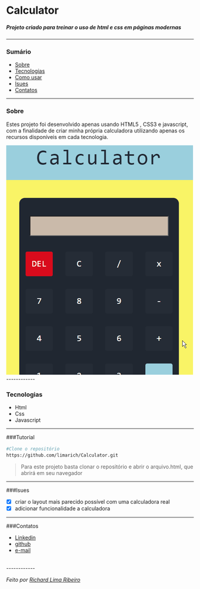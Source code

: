 # Calculator
##### Projeto criado para treinar o uso de html e css em páginas modernas

------------

### Sumário
- <a href="#Sobre">Sobre</a>
- <a href="#Tecnologias">Tecnologias</a>
- <a href="#Tutorial">Como usar</a>
- <a href="#Isues">Isues</a>
- <a href="#Contatos">Contatos</a>
------------
### Sobre
  Estes projeto foi desenvolvido apenas usando HTML5 , CSS3 e javascript, com a finalidade de criar minha própria calculadora utilizando apenas os recursos disponíveis em cada tecnologia.

<img src="https://github.com/limarich/Calculator/blob/master/Anima%C3%A7%C3%A3o.gif" />
------------

### Tecnologias
- Html
- Css
- Javascript

------------

###Tutorial
```bash
#Clone o repositório
https://github.com/limarich/Calculator.git
```
> Para este projeto basta clonar o repositório e abrir o arquivo.html, que abrirá em seu navegador 

------------

###Isues
- [X] criar o layout mais parecido possível com uma calculadora real 
- [X] adicionar funcionalidade a calculadora

------------

###Contatos
- <a href="https://www.linkedin.com/in/richard-lima-488b451a8/">Linkedin</a>
- <a href="https://github.com/limarich/">github</a> 
- <a href="mailto:richard.esclima@gmail.com">e-mail</a>
<br>
------------

*Feito por <a href="https://github.com/limarich/">Richard Lima Ribeiro</a>*
